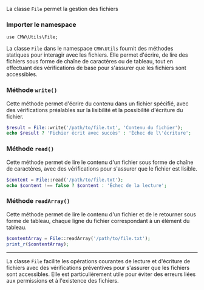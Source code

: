 La classe `File` permet la gestion des fichiers

### Importer le namespace
`use CMW\Utils\File;`

La classe `File` dans le namespace `CMW\Utils` fournit des méthodes statiques pour interagir avec les fichiers. Elle permet d'écrire, de lire des fichiers sous forme de chaîne de caractères ou de tableau, tout en effectuant des vérifications de base pour s'assurer que les fichiers sont accessibles.

### Méthode `write()`

Cette méthode permet d'écrire du contenu dans un fichier spécifié, avec des vérifications préalables sur la lisibilité et la possibilité d'écriture du fichier.

```php
$result = File::write('/path/to/file.txt', 'Contenu du fichier');
echo $result ? 'Fichier écrit avec succès' : 'Échec de l\'écriture';
```

### Méthode `read()`
Cette méthode permet de lire le contenu d'un fichier sous forme de chaîne de caractères, avec des vérifications pour s'assurer que le fichier est lisible.
```php
$content = File::read('/path/to/file.txt');
echo $content !== false ? $content : 'Échec de la lecture';
```

### Méthode `readArray()`
Cette méthode permet de lire le contenu d'un fichier et de le retourner sous forme de tableau, chaque ligne du fichier correspondant à un élément du tableau.
```php
$contentArray = File::readArray('/path/to/file.txt');
print_r($contentArray);
```

--- 
La classe `File` facilite les opérations courantes de lecture et d'écriture de fichiers avec des vérifications préventives pour s'assurer que les fichiers sont accessibles. Elle est particulièrement utile pour éviter des erreurs liées aux permissions et à l'existence des fichiers.